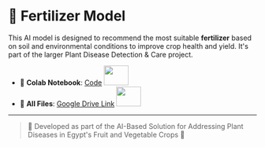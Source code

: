 # 🌱 Fertilizer Model

This AI model is designed to recommend the most suitable **fertilizer** based on soil and environmental conditions to improve crop health and yield. It's part of the larger Plant Disease Detection & Care project.

- 🔗 **Colab Notebook**: [Code](https://colab.research.google.com/drive/14tufDGgN--xAlTtoyN_vM96l-Bt1nszv) <img src="https://media.giphy.com/media/mBYkXvLxkHZFmqBHIC/giphy.gif" width="50" height="40"/>
- 🔗 **All Files**: [Google Drive Link](https://drive.google.com/drive/folders/1Yb7X-mgQbajHvbyrru7Ij55HI5-P2cgb) <img src="https://media.giphy.com/media/mBYkXvLxkHZFmqBHIC/giphy.gif" width="50" height="40"/>

---

> 📌 Developed as part of the AI-Based Solution for Addressing Plant Diseases in Egypt's Fruit and Vegetable Crops 🌾